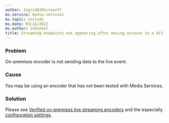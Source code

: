 ```yaml
---
author: IngridAtMicrosoft
ms.service: media-services
ms.topic: include
ms.date: 03/24/2022
ms.author: inhenkel
title: Streaming endpoints not appearing after moving account to a different subscription.
---
```


<!-- 2111190060000436 -->

### Problem

On-premises encoder is not sending data to the live event.

### Cause

You may be using an encoder that has not been tested with Media Services.

### Solution

Please see [Verified on-premises live streaming encoders](../encode-recommended-on-premises-live-encoders.md) and the especially [configuration settings](../encode-recommended-on-premises-live-encoders.md#configuring-on-premises-live-encoder-settings).
